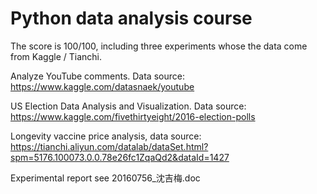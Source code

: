 # Python data analysis course
The score is 100/100, including three experiments whose the data come from Kaggle / Tianchi.

Analyze YouTube comments.
Data source: https://www.kaggle.com/datasnaek/youtube

US Election Data Analysis and Visualization.
Data source: https://www.kaggle.com/fivethirtyeight/2016-election-polls

Longevity vaccine price analysis, data source:
https://tianchi.aliyun.com/datalab/dataSet.html?spm=5176.100073.0.0.78e26fc1ZqaQd2&dataId=1427

Experimental report see 20160756_沈吉梅.doc
